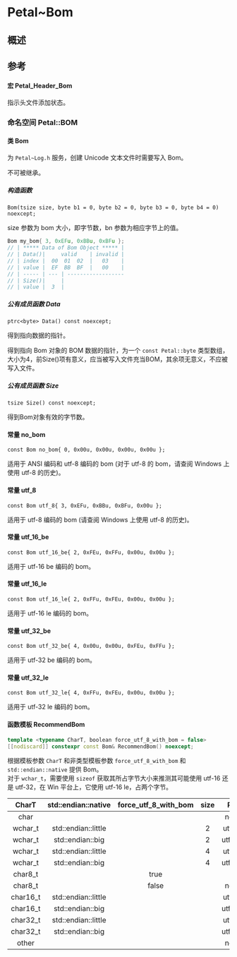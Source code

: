 # Petal~Bom

## 概述

## 参考

#### 宏 Petal_Header_Bom

指示头文件添加状态。  

### 命名空间 Petal::BOM

#### 类 Bom

为 `Petal~Log.h` 服务，创建 Unicode 文本文件时需要写入 Bom。  

不可被继承。  

##### 构造函数

`Bom(tsize size, byte b1 = 0, byte b2 = 0, byte b3 = 0, byte b4 = 0) noexcept;`

size 参数为 bom 大小，即字节数，bn 参数为相应字节上的值。  

```cpp
Bom my_bom{ 3, 0xEFu, 0xBBu, 0xBFu };
// | ***** Data of Bom Object ***** |
// | Data()|     valid    | invalid |
// | index |  00  01  02  |   03    |
// | value |  EF  BB  BF  |   00    |
// | ----- | --- | ------------------
// | Size()|     |
// | value |  3  |
```

##### 公有成员函数 Data

`ptrc<byte> Data() const noexcept;`  

得到指向数据的指针。  

得到指向 Bom 对象的 BOM 数据的指针，为一个 `const Petal::byte` 类型数组，大小为4，前Size()项有意义，应当被写入文件充当BOM，其余项无意义，不应被写入文件。  

##### 公有成员函数 Size

`tsize Size() const noexcept;`  

得到Bom对象有效的字节数。  

#### 常量 no_bom

`const Bom no_bom{ 0, 0x00u, 0x00u, 0x00u, 0x00u };`  

适用于 ANSI 编码和 utf-8 编码的 bom (对于 utf-8 的 bom，请查阅 Windows 上使用 utf-8 的历史)。  

#### 常量 utf_8

`const Bom utf_8{ 3, 0xEFu, 0xBBu, 0xBFu, 0x00u };`  

适用于 utf-8 编码的 bom (请查阅 Windows 上使用 utf-8 的历史)。  

#### 常量 utf_16_be

`const Bom utf_16_be{ 2, 0xFEu, 0xFFu, 0x00u, 0x00u };`

适用于 utf-16 be 编码的 bom。  

#### 常量 utf_16_le

`const Bom utf_16_le{ 2, 0xFFu, 0xFEu, 0x00u, 0x00u };`

适用于 utf-16 le 编码的 bom。  

#### 常量 utf_32_be

`const Bom utf_32_be{ 4, 0x00u, 0x00u, 0xFEu, 0xFFu };`

适用于 utf-32 be 编码的 bom。  

#### 常量 utf_32_le

`const Bom utf_32_le{ 4, 0xFFu, 0xFEu, 0x00u, 0x00u };`

适用于 utf-32 le 编码的 bom。  

#### 函数模板 RecommendBom

```cpp
template <typename CharT, boolean force_utf_8_with_bom = false>
[[nodiscard]] constexpr const Bom& RecommendBom() noexcept;
```

根据模板参数 `CharT` 和非类型模板参数 `force_utf_8_with_bom` 和 `std::endian::native` 提供 Bom。  
对于 `wchar_t`，需要使用 `sizeof` 获取其所占字节大小来推测其可能使用 utf-16 还是 utf-32，在 Win 平台上，它使用 utf-16 le，占两个字节。  

| CharT | std::endian::native | force_utf_8_with_bom | size | Result |
| :---: | :---: | :---: | :---: | :--: |
| char | | | | no_bom |
| wchar_t | std::endian::little | | 2 | utf_16_le |
| wchar_t | std::endian::big | | 2 | utf_16_be |
| wchar_t | std::endian::little | | 4 | utf_32_le |
| wchar_t | std::endian::big | | 4 | utf_32_be |
| char8_t | | true | | utf_8 |
| char8_t | | false | | no_bom |
| char16_t | std::endian::little | | | utf_16_le |
| char16_t | std::endian::big | | | utf_16_be |
| char32_t | std::endian::little | | | utf_32_le |
| char32_t | std::endian::big | | | utf_32_be |
| other | | | | no_bom |
